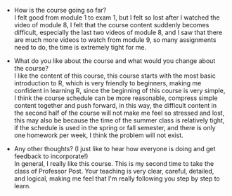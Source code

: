 - How is the course going so far?  
I felt good from module 1 to exam 1, but I felt so lost after I watched the video of module 8, I felt that the course content suddenly becomes difficult, especially the last two videos of module 8, and I saw that there are much more videos to watch from module 9, so many assignments need to do, the time is extremely tight for me.  

- What do you like about the course and what would you change about the course?  
I like the content of this course, this course starts with the most basic introduction to R, which is very friendly to beginners, making me confident in learning R, since the beginning of this course is very simple, I think the course schedule can be more reasonable, compress simple content together and push forward, in this way, the difficult content in the second half of the course will not make me feel so stressed and lost, this may also be because the time of the summer class is relatively tight, if the schedule is used in the spring or fall semester, and there is only one homework per week, I think the problem will not exist.  

- Any other thoughts?  (I just like to hear how everyone is doing and get feedback to incorporate!)  
In general, I really like this course. This is my second time to take the class of Professor Post. Your teaching is very clear, careful, detailed, and logical, making me feel that I'm really following you step by step to learn.  
